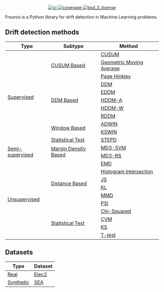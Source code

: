 [//]: # (![Frouros logo]&#40;logo.svg&#41;)

<p style="text-align: center;">
  <!-- CI -->
  <a href="https://github.com/jaime-cespedes-sisniega/frouros/actions/workflows/ci.yml">
    <img src="https://github.com/jaime-cespedes-sisniega/frouros/actions/workflows/ci.yml/badge.svg?style=flat-square" alt="ci"/>
  </a>
  <!-- Code coverage -->
  <a href="https://codecov.io/gh/jaime-cespedes-sisniega/frouros">
    <img src="https://codecov.io/gh/jaime-cespedes-sisniega/frouros/branch/main/graph/badge.svg?token=DLKQSWYTYM" alt="coverage"/>
  </a>

[//]: # (  <!-- Documentation -->)

[//]: # (  <a href="">)

[//]: # (    <img src="" alt="documentation">)

[//]: # (  </a>)

[//]: # (  <!-- Roadmap -->)

[//]: # (  <a href="">)

[//]: # (    <img src="" alt="roadmap">)

[//]: # (  </a>)

[//]: # (  <!-- PyPI -->)

[//]: # (  <a href="">)

[//]: # (    <img src="" alt="pypi">)

[//]: # (  </a>)

[//]: # (  <!-- PePy -->)

[//]: # (  <a href="">)

[//]: # (    <img src="" alt="pepy">)

[//]: # (  </a>)
  <!-- License -->
  <a href="https://opensource.org/licenses/BSD-3-Clause">
    <img src="https://img.shields.io/badge/License-BSD%203--Clause-blue.svg" alt="bsd_3_license">
  </a>
</p>

Frouros is a Python library for drift detection in Machine Learning problems.

## Drift detection methods

<table class="tg">
<thead>
<tr>
    <th>Type</th>
    <th>Subtype</th>
    <th>Method</th>
  </tr>
</thead>
<tbody>
  <tr>
    <td rowspan="11">
        <a href="https://github.com/jaime-cespedes-sisniega/frouros/blob/main/frouros/supervised/base.py"> 
            <div style="height:100%;width:100%">
                Supervised
            </div>
        </a>
    </td>
    <td rowspan="3">
        <a href="https://github.com/jaime-cespedes-sisniega/frouros/blob/main/frouros/supervised/cusum_based/base.py"> 
            <div style="height:100%;width:100%">
                CUSUM Based
            </div>
        </a>
    </td>
   <td>
        <a href="https://github.com/jaime-cespedes-sisniega/frouros/blob/main/frouros/supervised/cusum_based/cusum.py"> 
            <div style="height:100%;width:100%">
                CUSUM
            </div>
        </a>
    </td>
  <tr>
    <td>
        <a href="https://github.com/jaime-cespedes-sisniega/frouros/blob/main/frouros/supervised/cusum_based/geometric_moving_average.py">  
            <div style="height:100%;width:100%">
                Geometric Moving Average
            </div>
        </a>
    </td>
  </tr>
  <tr>
    <td>
        <a href="https://github.com/jaime-cespedes-sisniega/frouros/blob/main/frouros/supervised/cusum_based/page_hinkley.py">  
            <div style="height:100%;width:100%">
                Page Hinkley
            </div>
        </a>
    </td>
  </tr>
    <td rowspan="5">
        <a href="https://github.com/jaime-cespedes-sisniega/frouros/blob/main/frouros/supervised/ddm_based/base.py">  
            <div style="height:100%;width:100%">
                DDM Based
            </div>
        </a>
    </td>
    <td>
        <a href="https://github.com/jaime-cespedes-sisniega/frouros/blob/main/frouros/supervised/ddm_based/ddm.py">  
            <div style="height:100%;width:100%">
                DDM
            </div>
        </a>
    </td>
  <tr>
    <td>
        <a href="https://github.com/jaime-cespedes-sisniega/frouros/blob/main/frouros/supervised/ddm_based/eddm.py">  
            <div style="height:100%;width:100%">
                EDDM
            </div>
        </a>
    </td>
  </tr>
  <tr>
    <td>
        <a href="https://github.com/jaime-cespedes-sisniega/frouros/blob/main/frouros/supervised/ddm_based/hddm.py">  
            <div style="height:100%;width:100%">
                HDDM-A
            </div>
        </a>
    </td>
  </tr>
  <tr>
    <td>
        <a href="https://github.com/jaime-cespedes-sisniega/frouros/blob/main/frouros/supervised/ddm_based/hddm.py">  
            <div style="height:100%;width:100%">
                HDDM-W
            </div>
        </a>
    </td>
  </tr>
  <tr>
    <td>
        <a href="https://github.com/jaime-cespedes-sisniega/frouros/blob/main/frouros/supervised/ddm_based/rddm.py">  
            <div style="height:100%;width:100%">
                RDDM
            </div>
        </a>
    </td>
  </tr>
  <td rowspan="2">
        <a href="https://github.com/jaime-cespedes-sisniega/frouros/blob/main/frouros/supervised/window_based/base.py">  
            <div style="height:100%;width:100%">
                Window Based
            </div>
        </a>
    </td>
  <td>
        <a href="https://github.com/jaime-cespedes-sisniega/frouros/blob/main/frouros/supervised/window_based/adwin.py">  
            <div style="height:100%;width:100%">
                ADWIN
            </div>
        </a>
    </td>
  <tr>
  <td>
        <a href="https://github.com/jaime-cespedes-sisniega/frouros/blob/main/frouros/supervised/window_based/kswin.py">  
            <div style="height:100%;width:100%">
                KSWIN
            </div>
        </a>
    </td>
  </tr>
  <td rowspan="1">
        <a href="https://github.com/jaime-cespedes-sisniega/frouros/blob/main/frouros/supervised/statistical_test/base.py">  
            <div style="height:100%;width:100%">
                Statistical Test
            </div>
        </a>
    </td>
    <td>
        <a href="https://github.com/jaime-cespedes-sisniega/frouros/blob/main/frouros/supervised/statistical_test/stepd.py">
            <div style="height:100%;width:100%">
                STEPD
            </div>    
        </a>
    </td>
  </tr>
  <tr>
    <td rowspan="2">
        <a href="https://github.com/jaime-cespedes-sisniega/frouros/blob/main/frouros/semi_supervised/base.py"> 
            <div style="height:100%;width:100%">
                Semi-supervised
            </div>
        </a>
    </td>
    <td rowspan="2">
        <a href="https://github.com/jaime-cespedes-sisniega/frouros/blob/main/frouros/semi_supervised/margin_density_based/base.py"> 
            <div style="height:100%;width:100%">
                Margin Density Based
            </div>
        </a>
    </td>
    <td>
        <a href="https://github.com/jaime-cespedes-sisniega/frouros/blob/main/frouros/semi_supervised/margin_density_based/md3.py"> 
            <div style="height:100%;width:100%">
                MD3-SVM
            </div>
        </a>
    </td>
  <tr>
    <td>
        <a href="https://github.com/jaime-cespedes-sisniega/frouros/blob/main/frouros/supervised/margin_density_based/md3.py">  
            <div style="height:100%;width:100%">
                MD3-RS
            </div>
        </a>
    </td>
  </tr>
  </tr>
  <tr>
    <td rowspan="10">
        <a href="https://github.com/jaime-cespedes-sisniega/frouros/blob/main/frouros/unsupervised/base.py"> 
            <div style="height:100%;width:100%">
                Unsupervised
            </div>
        </a>
    </td>
    <td rowspan="6">
        <a href="https://github.com/jaime-cespedes-sisniega/frouros/blob/main/frouros/unsupervised/distance_based/base.py"> 
            <div style="height:100%;width:100%">
                Distance Based
            </div>
        </a>
    </td>
    <td>
        <a href="https://github.com/jaime-cespedes-sisniega/frouros/blob/main/frouros/unsupervised/distance_based/emd.py"> 
            <div style="height:100%;width:100%">
                EMD
            </div>
        </a>
    </td>
  </tr>
  <tr>
    <td>
        <a href="https://github.com/jaime-cespedes-sisniega/frouros/blob/main/frouros/unsupervised/distance_based/histogram_intersection.py"> 
            <div style="height:100%;width:100%">
                Histogram Intersection
            </div>
        </a>
    </td>
  </tr>
  <tr>
    <td>
        <a href="https://github.com/jaime-cespedes-sisniega/frouros/blob/main/frouros/unsupervised/distance_based/js.py"> 
            <div style="height:100%;width:100%">
                JS
            </div>
        </a>
    </td>
  </tr>
  <tr>
    <td>
        <a href="https://github.com/jaime-cespedes-sisniega/frouros/blob/main/frouros/unsupervised/distance_based/kl.py"> 
            <div style="height:100%;width:100%">
                KL
            </div>
        </a>
    </td>
  </tr>
  <tr>
      <td>
      <a href="https://github.com/jaime-cespedes-sisniega/frouros/blob/main/frouros/unsupervised/distance_based/mmd.py"> 
                <div style="height:100%;width:100%">
                    MMD
                </div>
            </a>
      </td>
  </tr>
  <tr>
      <td>
      <a href="https://github.com/jaime-cespedes-sisniega/frouros/blob/main/frouros/unsupervised/distance_based/psi.py"> 
                <div style="height:100%;width:100%">
                    PSI
                </div>
            </a>
      </td>
  </tr>
  <tr>
    <td rowspan="4">
        <a href="https://github.com/jaime-cespedes-sisniega/frouros/blob/main/frouros/unsupervised/statistical_test/base.py"> 
            <div style="height:100%;width:100%">
                Statistical Test
            </div>
        </a>
    </td>
    <td>
        <a href="https://github.com/jaime-cespedes-sisniega/frouros/blob/main/frouros/unsupervised/statistical_test/chisquared.py"> 
            <div style="height:100%;width:100%">
                Chi-Squared
            </div>
        </a>
    </td>
  </tr>
  <tr>
    <td>
        <a href="https://github.com/jaime-cespedes-sisniega/frouros/blob/main/frouros/unsupervised/statistical_test/cvm.py">
            <div style="height:100%;width:100%">
                CVM
            </div>    
        </a>
    </td>
  </tr>
  <tr>
    <td>
        <a href="https://github.com/jaime-cespedes-sisniega/frouros/blob/main/frouros/unsupervised/statistical_test/ks.py">
            <div style="height:100%;width:100%">
                KS
            </div>    
        </a>
    </td>
  </tr>
  <tr>
    <td>
        <a href="https://github.com/jaime-cespedes-sisniega/frouros/blob/main/frouros/unsupervised/statistical_test/t_test.py">
            <div style="height:100%;width:100%">
                T-test
            </div>    
        </a>
    </td>
  </tr>
</tbody>
</table>

## Datasets

<table class="tg">
<thead>
<tr>
    <th>Type</th>
    <th>Dataset</th>
  </tr>
</thead>
<tbody>
  <tr>
    <td>
        <a href="https://github.com/jaime-cespedes-sisniega/frouros/blob/main/frouros/datasets/real.py"> 
            <div style="height:100%;width:100%">
                Real
            </div>
        </a>
    </td>
    <td>
        <a href="https://github.com/jaime-cespedes-sisniega/frouros/blob/main/frouros/datasets/real.py">  
            <div style="height:100%;width:100%">
                Elec2
            </div>
        </a>
    </td>
  </tr>
  <tr>
    <td rowspan="3">
        <a href="https://github.com/jaime-cespedes-sisniega/frouros/blob/main/frouros/datasets/synthetic.py"> 
            <div style="height:100%;width:100%">
                Synthetic
            </div>
        </a>
    </td>
    <td>
        <a href="https://github.com/jaime-cespedes-sisniega/frouros/blob/main/frouros/datasets/synthetic.py">  
            <div style="height:100%;width:100%">
                SEA
            </div>
        </a>
    </td>
  </tr>
</tbody>
</table>